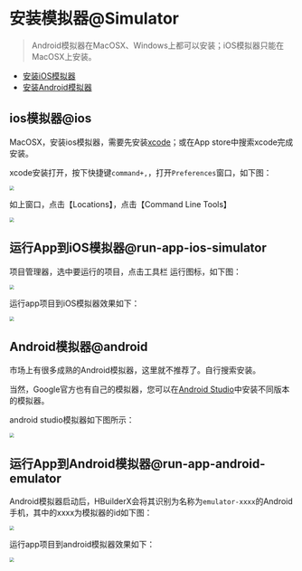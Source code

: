 # 安装模拟器@Simulator

> Android模拟器在MacOSX、Windows上都可以安装；iOS模拟器只能在MacOSX上安装。

- [安装iOS模拟器](#ios)
- [安装Android模拟器](#android)

## ios模拟器@ios

MacOSX，安装ios模拟器，需要先安装[xcode](https://developer.apple.com/xcode/)；或在App store中搜索xcode完成安装。

xcode安装打开，按下快捷键`command+,`，打开`Preferences`窗口，如下图：

<img src="https://hx.dcloud.net.cn/static/snapshots/tutorial/macosx/iosSimulator.jpg" style="zoom: 50%" />

如上窗口，点击【Locations】，点击【Command Line Tools】

<img src="https://hx.dcloud.net.cn/static/snapshots/tutorial/macosx/xcodeCommandLineTools.jpg" style="zoom: 50%" />

## 运行App到iOS模拟器@run-app-ios-simulator

项目管理器，选中要运行的项目，点击工具栏 运行图标，如下图：

<img src="https://hx.dcloud.net.cn/static/snapshots/app/app_ios_simulator.jpg" style="zoom: 50%" />

运行app项目到iOS模拟器效果如下：

<img src="https://hx.dcloud.net.cn/static/snapshots/app/app_ios_simulator_run.jpg" style="zoom: 50%" />

## Android模拟器@android

市场上有很多成熟的Android模拟器，这里就不推荐了。自行搜索安装。

当然，Google官方也有自己的模拟器，您可以在[Android Studio](https://developer.android.com/studio/install)中安装不同版本的模拟器。

android studio模拟器如下图所示：

<img src="https://hx.dcloud.net.cn/static/snapshots/tutorial/macosx/androidSimulator.jpg" style="zoom: 50%" />

## 运行App到Android模拟器@run-app-android-emulator

Android模拟器启动后，HBuilderX会将其识别为名称为`emulator-xxxx`的Android手机，其中的xxxx为模拟器的id如下图：

<img src="https://hx.dcloud.net.cn/static/snapshots/app/Android-emulator.jpg" style="zoom: 50%" />

运行app项目到android模拟器效果如下：

<img src="https://hx.dcloud.net.cn/static/snapshots/app/Android-emulator-start.jpg" style="zoom: 50%" />